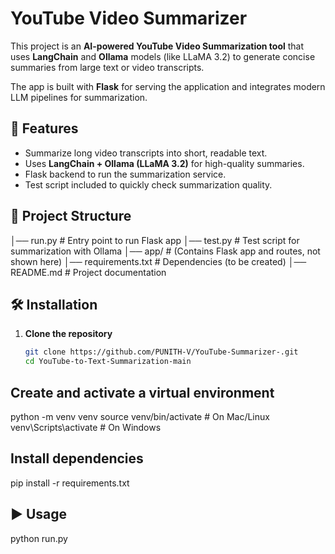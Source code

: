 # YouTube Video Summarizer

This project is an **AI-powered YouTube Video Summarization tool** that uses **LangChain** and **Ollama** models (like LLaMA 3.2) to generate concise summaries from large text or video transcripts.  

The app is built with **Flask** for serving the application and integrates modern LLM pipelines for summarization.

## 🚀 Features
- Summarize long video transcripts into short, readable text.
- Uses **LangChain + Ollama (LLaMA 3.2)** for high-quality summaries.
- Flask backend to run the summarization service.
- Test script included to quickly check summarization quality.


## 📂 Project Structure
│── run.py # Entry point to run Flask app
│── test.py # Test script for summarization with Ollama
│── app/ # (Contains Flask app and routes, not shown here)
│── requirements.txt # Dependencies (to be created)
│── README.md # Project documentation

## 🛠 Installation

1. **Clone the repository**
   ```bash
   git clone https://github.com/PUNITH-V/YouTube-Summarizer-.git
   cd YouTube-to-Text-Summarization-main

## Create and activate a virtual environment
   python -m venv venv
source venv/bin/activate   # On Mac/Linux
venv\Scripts\activate      # On Windows

## Install dependencies
pip install -r requirements.txt


## ▶️ Usage
python run.py





